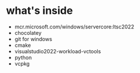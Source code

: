 # what's inside
* mcr.microsoft.com/windows/servercore:ltsc2022
* chocolatey
* git for windows
* cmake
* visualstudio2022-workload-vctools
* python
* vcpkg